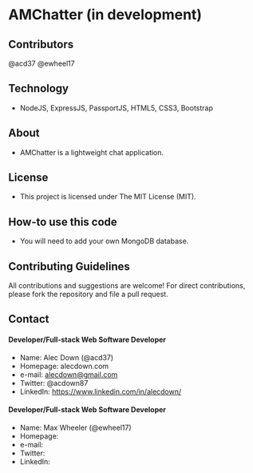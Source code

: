 # AMChatter (in development)


## Contributors
@acd37
@ewheel17


## Technology
* NodeJS, ExpressJS, PassportJS, HTML5, CSS3, Bootstrap

## About
* AMChatter is a lightweight chat application.

## License 
* This project is licensed under The MIT License (MIT).


## How-to use this code
* You will need to add your own MongoDB database.

## Contributing Guidelines
All contributions and suggestions are welcome!
For direct contributions, please fork the repository and file a pull request. 

## Contact
#### Developer/Full-stack Web Software Developer
* Name: Alec Down (@acd37)
* Homepage: alecdown.com
* e-mail: alecdown@gmail.com
* Twitter: @acdown87
* LinkedIn: https://www.linkedin.com/in/alecdown/

#### Developer/Full-stack Web Software Developer
* Name: Max Wheeler (@ewheel17)
* Homepage: 
* e-mail: 
* Twitter: 
* LinkedIn: 
